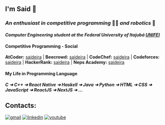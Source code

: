 ## I'm Said 👋
### *An enthusiast in competitive programming* 👨‍💻 *and robotics* 🤖 </h3>
#### *Computer Engineering student at the Federal University of Itajubá [UNIFEI](https://unifei.edu.br/)*

#### Competitive Programming - Social
**AtCoder:** [saideira](https://atcoder.jp/users/saideira) | **Beecrowd:** [saideira](https://www.beecrowd.com.br/judge/pt/profile/570489) | **CodeChef:** [saideira](https://www.codechef.com/users/saideira) | **Codeforces:** [saideira](https://codeforces.com/profile/saideira) | **HackerRank:** [saideira](https://www.hackerrank.com/saideira) | **Neps Academy:** [saideira](https://neps.academy/br/user/20159)

#### My Life in Programming Language
##### C ➜ C++ ➜ React Native ➜ Haskell ➜ Java ➜ Python ➜ HTML ➜ CSS ➜ JavaScript ➜ ReactJS ➜ NextJS ➜ ... 

## Contacts: 

[![gmail](https://img.shields.io/badge/Gmail-D14836?style=for-the-badge&logo=gmail&logoColor=white)](mailto:brunosaidalvesdesouza@gmail.com)
[![linkedin](https://img.shields.io/badge/-LinkedIn-blue?style=for-the-badge&logo=linkedin&logoColor=white)](https://www.linkedin.com/in/bruno-said-58bb04255/)
[![youtube](https://img.shields.io/badge/YouTube-D14836?style=for-the-badge&logo=youtube&logoColor=white)](https://www.youtube.com/channel/UCnyakmAOPhSMTr9HILjjmYA/featured)

